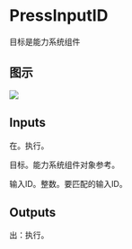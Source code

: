# PressInputID

  



目标是能力系统组件

## 图示

![]($-20221218-19082726.png)

## Inputs

在。执行。

目标。能力系统组件对象参考。

输入ID。整数。要匹配的输入ID。  

## Outputs

出：执行。